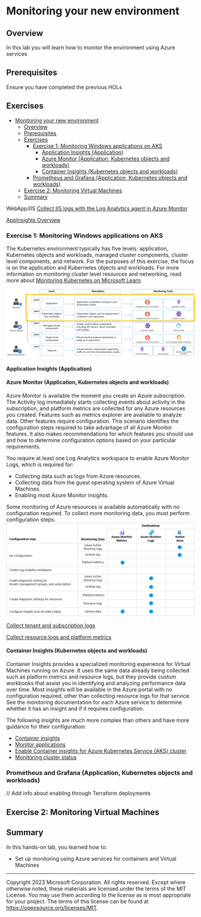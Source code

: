 # Monitoring your new environment

## Overview

In this lab you will learn how to monitor the environment using Azure services

## Prerequisites

Ensure you have completed the previous HOLs

## Exercises

- [Monitoring your new environment](#monitoring-your-new-environment)
	- [Overview](#overview)
	- [Prerequisites](#prerequisites)
	- [Exercises](#exercises)
		- [Exercise 1: Monitoring Windows applications on AKS](#exercise-1-monitoring-windows-applications-on-aks)
			- [Application Insights (Application)](#application-insights-application)
			- [Azure Monitor (Application, Kubernetes objects and workloads)](#azure-monitor-application-kubernetes-objects-and-workloads)
			- [Container Insights (Kubernetes objects and workloads)](#container-insights-kubernetes-objects-and-workloads)
		- [Prometheus and Grafana (Application, Kubernetes objects and workloads)](#prometheus-and-grafana-application-kubernetes-objects-and-workloads)
	- [Exercise 2: Monitoring Virtual Machines](#exercise-2-monitoring-virtual-machines)
	- [Summary](#summary)



WebApp/IIS
[Collect IIS logs with the Log Analytics agent in Azure Monitor](https://docs.microsoft.com/en-us/azure/log-analytics/log-analytics-data-sources-iis-logs)

[AppInsights Overview](https://learn.microsoft.com/en-us/azure/azure-monitor/app/app-insights-overview?tabs=net)

### Exercise 1: Monitoring Windows applications on AKS

The Kubernetes environment typically has five levels: application, Kubernetes objects and workloads, managed cluster components, cluster level components, and network. For the purposes of this exercise, the focus is on the application and Kubernetes objects and workloads. For more information on monitoring cluster level resources and networking, read more about [Monitoring Kubernetes on Microsoft Learn](https://learn.microsoft.com/azure/azure-monitor/containers/monitor-kubernetes#monitor-level-1---network). 

![Kubernetes monitoring layers](./media/layers-with-roles.png)

#### Application Insights (Application)
#### Azure Monitor (Application, Kubernetes objects and workloads)
Azure Monitor is available the moment you create an Azure subscription. The Activity log immediately starts collecting events about activity in the subscription, and platform metrics are collected for any Azure resources you created. Features such as metrics explorer are available to analyze data. Other features require configuration. This scenario identifies the configuration steps required to take advantage of all Azure Monitor features. It also makes recommendations for which features you should use and how to determine configuration options based on your particular requirements.

You require at least one Log Analytics workspace to enable Azure Monitor Logs, which is required for:

- Collecting data such as logs from Azure resources.
- Collecting data from the guest operating system of Azure Virtual Machines.
- Enabling most Azure Monitor insights.


Some monitoring of Azure resources is available automatically with no configuration required. To collect more monitoring data, you must perform configuration steps.
![image](./media/best-practices-azure-resources.PNG)

	
[Collect tenant and subscription logs](https://learn.microsoft.com/en-us/azure/azure-monitor/best-practices-data-collection#collect-tenant-and-subscription-logs)

[Collect resource logs and platform metrics](https://learn.microsoft.com/en-us/azure/azure-monitor/best-practices-data-collection#collect-resource-logs-and-platform-metrics)

#### Container Insights (Kubernetes objects and workloads)

Container Insights provides a specialized monitoring experience for Virtual Machines running on Azure. It uses the same data already being collected such as platform metrics and resource logs, but they provide custom workbooks that assist you in identifying and analyzing performance data over time. Most insights will be available in the Azure portal with no configuration required, other than collecting resource logs for that service. See the monitoring documentation for each Azure service to determine whether it has an insight and if it requires configuration.

The following insights are much more complex than others and have more guidance for their configuration:

- [Container insights](https://learn.microsoft.com/en-us/azure/azure-monitor/best-practices-data-collection#monitor-containers)
- [Monitor applications](https://learn.microsoft.com/en-us/azure/azure-monitor/best-practices-data-collection#monitor-applications)
- [Enable Container insights for Azure Kubernetes Service (AKS) cluster](https://learn.microsoft.com/en-Us/azure/azure-monitor/containers/container-insights-enable-aks?tabs=azure-cli)
- [Monitoring cluster status](https://learn.microsoft.com/en-us/azure/architecture/microservices/logging-monitoring#monitoring-cluster-status)

### Prometheus and Grafana (Application, Kubernetes objects and workloads)
// Add info about enabling through Terraform deployments

## Exercise 2: Monitoring Virtual Machines
## Summary

In this hands-on lab, you learned how to:

* Set up monitoring using Azure services for containers and Virtual Machines

---

Copyright 2023 Microsoft Corporation. All rights reserved. Except where otherwise noted, these materials are licensed under the terms of the MIT License. You may use them according to the license as is most appropriate for your project. The terms of this license can be found at https://opensource.org/licenses/MIT.
